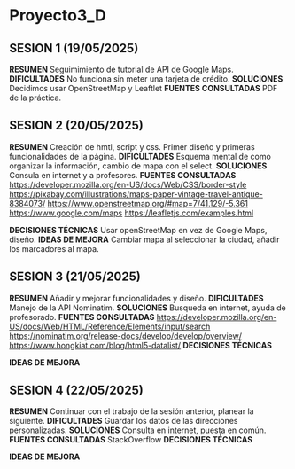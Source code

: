 # Proyecto3_D
## SESION 1 (19/05/2025)
**RESUMEN**
Seguimimiento de tutorial de API de Google Maps.
**DIFICULTADES**
No funciona sin meter una tarjeta de crédito.
**SOLUCIONES**
Decidimos usar OpenStreetMap y Leaftlet
**FUENTES CONSULTADAS**
PDF de la práctica.

## SESION 2 (20/05/2025)
**RESUMEN**
Creación de hmtl, script y css. Primer diseño y primeras funcionalidades de la página.
**DIFICULTADES**
Esquema mental de como organizar la información, cambio de mapa con el select.
**SOLUCIONES**
Consula en internet y a profesores.
**FUENTES CONSULTADAS**
https://developer.mozilla.org/en-US/docs/Web/CSS/border-style
https://pixabay.com/illustrations/maps-paper-vintage-travel-antique-8384073/
https://www.openstreetmap.org/#map=7/41.129/-5.361
https://www.google.com/maps
https://leafletjs.com/examples.html

**DECISIONES TÉCNICAS**
Usar openStreetMap en vez de Google Maps, diseño.
**IDEAS DE MEJORA**
Cambiar mapa al seleccionar la ciudad, añadir los marcadores al mapa.

## SESION 3 (21/05/2025)
**RESUMEN**
Añadir y mejorar funcionalidades y diseño. 
**DIFICULTADES**
Manejo de la API Nominatim.
**SOLUCIONES**
Busqueda en internet, ayuda de profesorado.
**FUENTES CONSULTADAS**
https://developer.mozilla.org/en-US/docs/Web/HTML/Reference/Elements/input/search
https://nominatim.org/release-docs/develop/develop/overview/
https://www.hongkiat.com/blog/html5-datalist/
**DECISIONES TÉCNICAS**

**IDEAS DE MEJORA**

## SESION 4 (22/05/2025)
**RESUMEN**
Continuar con el trabajo de la sesión anterior, planear la siguiente.
**DIFICULTADES**
Guardar los datos de las direcciones personalizadas.
**SOLUCIONES**
Consulta en internet, puesta en común.
**FUENTES CONSULTADAS**
StackOverflow
**DECISIONES TÉCNICAS**

**IDEAS DE MEJORA**
